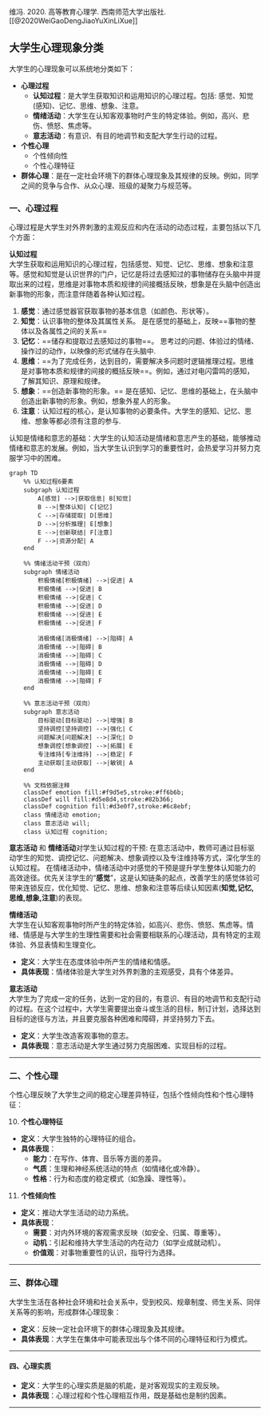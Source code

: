 维冯. 2020. 高等教育心理学. 西南师范大学出版社.
[[@2020WeiGaoDengJiaoYuXinLiXue]]


## 大学生心理现象分类

大学生的心理现象可以系统地分类如下：

*   **心理过程**
    *  **认知过程**：是大学生获取知识和运用知识的心理过程。包括: 感觉、知觉(感知)、记忆、思维、想象、注意。
    *   **情绪活动**：大学生在认知客观事物时产生的特定体验。例如，高兴、悲伤、愤怒、焦虑等。
    *   **意志活动**：有意识、有目的地调节和支配大学生行动的过程。
*   **个性心理**
    *   个性倾向性
    *   个性心理特征
*   **群体心理**：是在一定社会环境下的群体心理现象及其规律的反映。例如，同学之间的竞争与合作、从众心理、班级的凝聚力与规范等。


### 一、心理过程  
心理过程是大学生对外界刺激的主观反应和内在活动的动态过程，主要包括以下几个方面：  

**认知过程**  
大学生获取和运用知识的心理过程，包括感觉、知觉、记忆、思维、想象和注意等。感觉和知觉是认识世界的门户，记忆是将过去感知过的事物储存在头脑中并提取出来的过程，思维是对事物本质和规律的间接概括反映，想象是在头脑中创造出新事物的形象，而注意伴随着各种认知过程。  
1. **感觉**：通过感觉器官获取事物的基本信息（如颜色、形状等）。  
2.  **知觉**：认识事物的整体及其属性关系。  是在感觉的基础上，反映==事物的整体以及各属性之间的关系==
3. **记忆**：==储存和提取过去感知过的事物==。  思考过的问题、体验过的情绪、操作过的动作，以映像的形式储存在头脑中.
4. **思维**：==为了完成任务，达到目的，需要解决多问题时逻辑推理过程。思维是对事物本质和规律的间接的概括反映==。例如，通过对电闪雷鸣的感知，了解其知识、原理和规律。
5. **想象**：==创造新事物的形象。==  是在感知、记忆、思维的基础上，在头脑中创造出新事物的形象。例如，想象外星人的形象。
6. **注意**：认知过程的核心，是认知事物的必要条件。大学生的感知、记忆、思维、想象等都必须有注意的参与.  


认知是情绪和意志的基础：大学生的认知活动是情绪和意志产生的基础，能够推动情绪和意志的发展。例如，当大学生认识到学习的重要性时，会热爱学习并努力克服学习中的困难。

```mermaid
graph TD
    %% 认知过程6要素
    subgraph 认知过程
        A[感觉] -->|获取信息| B[知觉]
        B -->|整体认知| C[记忆]
        C -->|存储提取| D[思维]
        D -->|分析推理| E[想象]
        E -->|创新联结| F[注意]
        F -->|资源分配| A
    end

    %% 情绪活动干预（双向）
    subgraph 情绪活动
        积极情绪[积极情绪] -->|促进| A
        积极情绪 -->|促进| B
        积极情绪 -->|促进| C
        积极情绪 -->|促进| D
        积极情绪 -->|促进| E
        积极情绪 -->|促进| F

        消极情绪[消极情绪] -->|阻碍| A
        消极情绪 -->|阻碍| B
        消极情绪 -->|阻碍| C
        消极情绪 -->|阻碍| D
        消极情绪 -->|阻碍| E
        消极情绪 -->|阻碍| F
    end

    %% 意志活动干预（双向）
    subgraph 意志活动
        目标驱动[目标驱动] -->|增强| B
        坚持调控[坚持调控] -->|强化| C
        问题解决[问题解决] -->|深化| D
        想象调控[想象调控] -->|拓展| E
        专注维持[专注维持] -->|稳定| F
        主动获取[主动获取] -->|敏锐| A
    end

    %% 文档依据注释
    classDef emotion fill:#f9d5e5,stroke:#ff6b6b;
    classDef will fill:#d5e8d4,stroke:#82b366;
    classDef cognition fill:#d3e0f7,stroke:#6c8ebf;
    class 情绪活动 emotion;
    class 意志活动 will;
    class 认知过程 cognition;

```

**意志活动** 和 **情绪活动**对学生认知过程的干预: 
在意志活动中，教师可通过目标驱动学生的知觉、调控记忆、问题解决、想象调控以及专注维持等方式，深化学生的认知过程。
在情绪活动中，情绪活动中对感觉的干预是提升学生整体认知能力的高效途径。优先关注学生的“**感觉**”，这是认知链条的起点，改善学生的感觉体验可带来连锁反应，优化知觉、记忆、思维、想象和注意等后续认知因素(**知觉,记忆, 思维,想象,注意**)的表现。 




**情绪活动**  
大学生在认知客观事物时所产生的特定体验，如高兴、悲伤、愤怒、焦虑等。情绪、情感是与大学生的生理性需要和社会需要相联系的心理活动，具有特定的主观体验、外显表情和生理变化。
   - **定义**：大学生在态度体验中所产生的情绪和情感。  
   - **具体表现**：情绪体验是大学生对外界刺激的主观感受，具有个体差异。  

 **意志活动**  
 大学生为了完成一定的任务，达到一定的目的，有意识、有目的地调节和支配行动的过程。在这个过程中，大学生需要提出奋斗或生活的目标，制订计划，选择达到目标的途径与方法，并且要克服各种困难和障碍，并坚持努力下去。
   - **定义**：大学生改造客观事物的意志。  
   - **具体表现**：意志活动是大学生通过努力克服困难、实现目标的过程。  

---

### 二、个性心理  
个性心理反映了大学生之间的稳定心理差异特征，包括个性倾向性和个性心理特征：  

10. **个性心理特征**  
   - **定义**：大学生独特的心理特征的组合。  
   - **具体表现**：  
     - **能力**：在写作、体育、音乐等方面的差异。  
     - **气质**：生理和神经系统活动的特点（如情绪化或冷静）。  
     - **性格**：行为和态度的稳定模式（如急躁、理性等）。  

11. **个性倾向性**  
   - **定义**：推动大学生活动的动力系统。  
   - **具体表现**：  
     - **需要**：对内外环境的客观需求反映（如安全、归属、尊重等）。  
     - **动机**：引起和维持大学生活动的内在动力（如学业成就动机）。  
     - **价值观**：对事物重要性的认识，指导行为选择。  

---

### 三、群体心理  
大学生生活在各种社会环境和社会关系中，受到校风、规章制度、师生关系、同伴关系等的影响，形成群体心理现象：  
- **定义**：反映一定社会环境下的群体心理现象及其规律。  
- **具体表现**：大学生在集体中可能表现出与个体不同的心理特征和行为模式。  

---

#### 四、心理实质  
- **定义**：大学生的心理实质是脑的机能，是对客观现实的主观反映。  
- **具体表现**：心理过程和个性心理相互作用，既是基础也是制约因素。  

---

